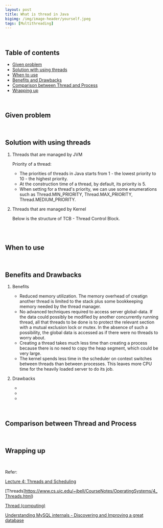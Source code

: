 ```yaml
---
layout: post
title: What is thread in Java
bigimg: /img/image-header/yourself.jpeg
tags: [Multithreading]
---
```





<br>

## Table of contents
- [Given problem](#given-problem)
- [Solution with using threads](#solution-with-using-threads)
- [When to use](#when-to-use)
- [Benefits and Drawbacks](#benefits-and-drawbacks)
- [Comparison between Thread and Process](#comparison-between-thread-and-process)
- [Wrapping up](#wrapping-up)

<br>

## Given problem






<br>

## Solution with using threads





1. Threads that are managed by JVM




    Priority of a thread:
    - The priorities of threads in Java starts from 1 - the lowest priority to 10 - the highest priority.
    - At the construction time of a thread, by default, its priority is 5.
    - When setting for a thread's priority, we can use some enumerations such as Thread.MIN_PRIORITY, Thread.MAX_PRIORITY, Thread.MEDIUM_PRIORITY. 

2. Threads that are managed by Kernel

    Below is the structure of TCB - Thread Control Block.

    ![]()


<br>

## When to use





<br>

## Benefits and Drawbacks

1. Benefits

    - Reduced memory utilization. The memory overhead of creatign another thread is limited to the stack plus some bookkeeping memory needed by the thread manager. 
    - No advanced techniques required to access server global-data. If the data could possibly be modified by another concurrently running thread, all that threads to be done is to protect the relevant section with a mutual exclusion lock or mutex. In the absence of such a possibility, the global data is accessed as if there were no threads to worry about.
    - Creating a thread takes much less time than creating a process because there is no need to copy the heap segment, which could be very large.
    - The kernel spends less time in the scheduler on context switches between threads than between processes. This leaves more CPU time for the heavily loaded server to do its job.

2. Drawbacks

    - 
    - 
    - 

<br>

## Comparison between Thread and Process





<br>

## Wrapping up




<br>

Refer:

[Lecture 4: Threads and Scheduling](http://www.cs.cornell.edu/courses/cs4410/2015su/lectures/lec04-scheduling.html)

[Threads]https://www.cs.uic.edu/~jbell/CourseNotes/OperatingSystems/4_Threads.html)

[Thread (computing)](https://en.wikipedia.org/wiki/Thread_(computing))

[Understanding MySQL internals - Discovering and Improving a great database]()